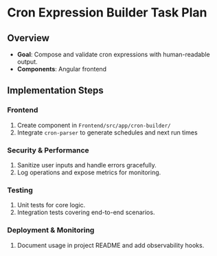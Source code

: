 # Cron Expression Builder Task Plan
## Overview
- **Goal**: Compose and validate cron expressions with human-readable output.
- **Components**: Angular frontend

## Implementation Steps
### Frontend
1. Create component in `Frontend/src/app/cron-builder/`
1. Integrate `cron-parser` to generate schedules and next run times

### Security & Performance
1. Sanitize user inputs and handle errors gracefully.
2. Log operations and expose metrics for monitoring.

### Testing
1. Unit tests for core logic.
2. Integration tests covering end-to-end scenarios.

### Deployment & Monitoring
1. Document usage in project README and add observability hooks.

